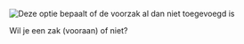 
![Deze optie bepaalt of de voorzak al dan niet toegevoegd is](/img/patterns/huey/options/pocket.png)

Wil je een zak (vooraan) of niet?
